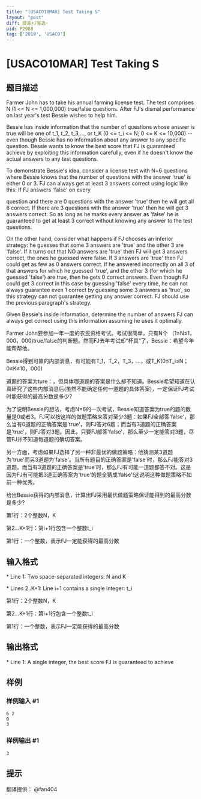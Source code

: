 ```yaml
---
title: "[USACO10MAR] Test Taking S"
layout: "post"
diff: 提高+/省选-
pid: P2988
tag: ['2010', 'USACO']
---
```

# [USACO10MAR] Test Taking S
## 题目描述

Farmer John has to take his annual farming license test. The test comprises N (1 <= N <= 1,000,000) true/false questions. After FJ's dismal performance on last year's test Bessie wishes to help him.

Bessie has inside information that the number of questions whose answer is true will be one of t\_1, t\_2, t\_3,..., or t\_K (0 <= t\_i <= N; 0 <= K <= 10,000) -- even though Bessie has no information about any answer to any specific question. Bessie wants to know the best score that FJ is guaranteed achieve by exploiting this information carefully, even if he doesn't know the actual answers to any test questions.

To demonstrate Bessie's idea, consider a license test with N=6 questions where Bessie knows that the number of questions with the answer 'true' is either 0 or 3. FJ can always get at least 3 answers correct using logic like this: If FJ answers 'false' on every

question and there are 0 questions with the answer 'true' then he will get all 6 correct. If there are 3 questions with the answer 'true' then he will get 3 answers correct. So as long as he marks every answer as 'false' he is guaranteed to get at least 3 correct without knowing any answer to the test questions.

On the other hand, consider what happens if FJ chooses an inferior strategy: he guesses that some 3 answers are 'true' and the other 3 are 'false'. If it turns out that NO answers are 'true' then FJ will get 3 answers correct, the ones he guessed were false. If 3 answers are 'true' then FJ could get as few as 0 answers correct. If he answered incorrectly on all 3 of that answers for which he guessed 'true', and the other 3 (for which he guessed 'false') are true, then he gets 0 correct answers. Even though FJ could get 3 correct in this case by guessing 'false' every time, he can not always guarantee even 1 correct by guessing some 3 answers as 'true', so this strategy can not guarantee getting any answer correct. FJ should use the previous paragraph's strategy.

Given Bessie's inside information, determine the number of answers FJ can always get correct using this information assuming he uses it optimally.


Farmer John要参加一年一度的农民资格考试。考试很简单，只有N个 （1≤N≤1，000，000)true/false的判断题。然而FJ去年考试却“杯具”了，Bessie：希望今年能帮帮他。


Bessie得到可靠的内部消息，有可能有T\_1，T\_2，T\_3，...，或T\_K(0≤T\_i≤N；0≤K≤10，000)


道题的答案为ture：，但具体哪道题的答案是什么却不知道。Bessie希望知道在认真研究了这些内部消息后(虽然不能确定任何一道题的具体答案)，一定保证FJ考试时能获得的最高分数是多少?


为了说明Bessie的想法，考虑N=6的一次考试，Bessie知道答案为true的题的数量是0或者3。FJ可以按这样的做题策略来答对至少3题：如果FJ全部答'false'，那么当有0道题的正确答案是'true'，则FJ答对6题；而当有3道题的正确答案是'true'，则FJ答对3题。因此，只要FJ部答'false'，那么至少一定能答对3题，尽管FJ并不知道每道题的确切答案。


另一方面，考虑如果FJ选择了另一种非最优的做题策略：他猜测某3道题为'true'而另3道题为'false'。当所有题目的正确答案是'false'时，那么FJ能答对3道题。而当有3道题的正确答案是'true'时，那么FJ有可能一道题都答不对。这是因为FJ有可能把3道正确答案为'true'的题全猜成'false'!这说明这种做题策略不如前一种优秀。

给出Bessie获得的内部消息，计算出FJ采用最优做题策略保证能得到的最高分数是多少?

第1行：2个整数N，K

第2…K+1行：第i+1行包含一个整数t_i

第1行：一个整数，表示FJ一定能获得的最高分数
## 输入格式

\* Line 1: Two space-separated integers: N and K

\* Lines 2..K+1: Line i+1 contains a single integer: t\_i

第1行：2个整数N，K


第2…K+1行：第i+1行包含一个整数t\_i


第1行：一个整数，表示FJ一定能获得的最高分数

## 输出格式

\* Line 1: A single integer, the best score FJ is guaranteed to achieve

## 样例

### 样例输入 #1
```
6 2 
0 
3 

```
### 样例输出 #1
```
3 

```
## 提示

翻译提供： @fan404

